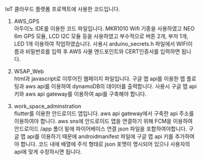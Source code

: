 IoT 클라우드 플랫폼 프로젝트에 사용한 코드입니다.

1. AWS_GPS <br>
아두이노 IDE를 이용한 코드 파일입니다.
MKR1010 Wifi 기종을 사용하였고 NEO 6m GPS 모듈, LCD I2C 모듈 등을 사용하였고 부수적으로 버튼 2개, 부저 1개, LED 1개 이용하여 작업하였습니다.
사용시 arduino_secrets.h 파일에서 WIFI이름과 비밀번호를 입력 후 AWS 사물 엔드포인트와 CERT인증서를 입력하면 됩니다.

2. WSAP_Web <br>
html과 javascript로 이루어진 웹페이지 파일입니다. 
구글 맵 api를 이용한 맵 플로팅과 aws api를 이용하여 dynamoDB의 데이터를 출력합니다. 
사용시 구글 맵 api 키와 aws api gateway를 이용하여 api를 구축해야 합니다.

3. work_space_adminstration <br>
flutter를 이용한 안드로이드 앱입니다. aws api gateway에서 구축한 api 주소를 이용하여야 합니다.
aws sns에 안드로이드 앱을 연결하기 위해 FCM을 이용하여 안드로이드 /app 폴더 밑에 파이어베이스 연결 json 파일을 포함하여야합니다.
구글 맵 api를 이용하기 때문에 androidmanifest 파일에 구글 맵 api 키를 추가하여야 합니다.
코드 내에 배열에 주석 형태로 json 포맷이 명시되어 있으나 사용자의 api에 맞게 수정하시면 됩니다.

